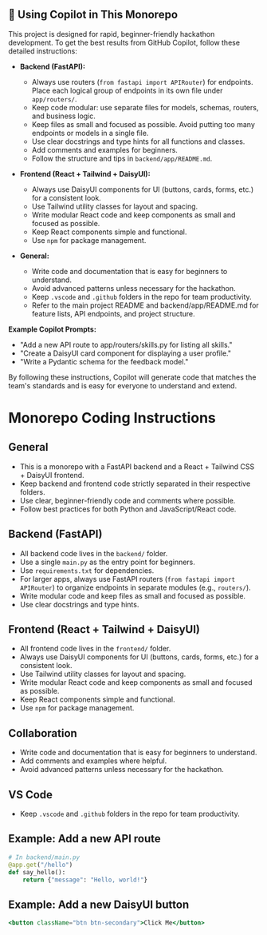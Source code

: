## 🤖 Using Copilot in This Monorepo

This project is designed for rapid, beginner-friendly hackathon development. To get the best results from GitHub Copilot, follow these detailed instructions:

- **Backend (FastAPI):**
  - Always use routers (`from fastapi import APIRouter`) for endpoints. Place each logical group of endpoints in its own file under `app/routers/`.
  - Keep code modular: use separate files for models, schemas, routers, and business logic.
  - Keep files as small and focused as possible. Avoid putting too many endpoints or models in a single file.
  - Use clear docstrings and type hints for all functions and classes.
  - Add comments and examples for beginners.
  - Follow the structure and tips in `backend/app/README.md`.

- **Frontend (React + Tailwind + DaisyUI):**
  - Always use DaisyUI components for UI (buttons, cards, forms, etc.) for a consistent look.
  - Use Tailwind utility classes for layout and spacing.
  - Write modular React code and keep components as small and focused as possible.
  - Keep React components simple and functional.
  - Use `npm` for package management.

- **General:**
  - Write code and documentation that is easy for beginners to understand.
  - Avoid advanced patterns unless necessary for the hackathon.
  - Keep `.vscode` and `.github` folders in the repo for team productivity.
  - Refer to the main project README and backend/app/README.md for feature lists, API endpoints, and project structure.

**Example Copilot Prompts:**

- "Add a new API route to app/routers/skills.py for listing all skills."
- "Create a DaisyUI card component for displaying a user profile."
- "Write a Pydantic schema for the feedback model."

By following these instructions, Copilot will generate code that matches the team's standards and is easy for everyone to understand and extend.
<!-- Use this file to provide workspace-specific custom instructions to Copilot. For more details, visit https://code.visualstudio.com/docs/copilot/copilot-customization#_use-a-githubcopilotinstructionsmd-file -->


# Monorepo Coding Instructions

## General
- This is a monorepo with a FastAPI backend and a React + Tailwind CSS + DaisyUI frontend.
- Keep backend and frontend code strictly separated in their respective folders.
- Use clear, beginner-friendly code and comments where possible.
- Follow best practices for both Python and JavaScript/React code.

## Backend (FastAPI)
- All backend code lives in the `backend/` folder.
- Use a single `main.py` as the entry point for beginners.
- Use `requirements.txt` for dependencies.
- For larger apps, always use FastAPI routers (`from fastapi import APIRouter`) to organize endpoints in separate modules (e.g., `routers/`).
- Write modular code and keep files as small and focused as possible.
- Use clear docstrings and type hints.

## Frontend (React + Tailwind + DaisyUI)
- All frontend code lives in the `frontend/` folder.
- Always use DaisyUI components for UI (buttons, cards, forms, etc.) for a consistent look.
- Use Tailwind utility classes for layout and spacing.
- Write modular React code and keep components as small and focused as possible.
- Keep React components simple and functional.
- Use `npm` for package management.

## Collaboration
- Write code and documentation that is easy for beginners to understand.
- Add comments and examples where helpful.
- Avoid advanced patterns unless necessary for the hackathon.

## VS Code
- Keep `.vscode` and `.github` folders in the repo for team productivity.

## Example: Add a new API route
```python
# In backend/main.py
@app.get("/hello")
def say_hello():
    return {"message": "Hello, world!"}
```

## Example: Add a new DaisyUI button
```jsx
<button className="btn btn-secondary">Click Me</button>
```

